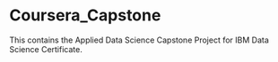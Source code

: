 # Coursera_Capstone
This contains the Applied Data Science Capstone Project for IBM Data Science Certificate.
